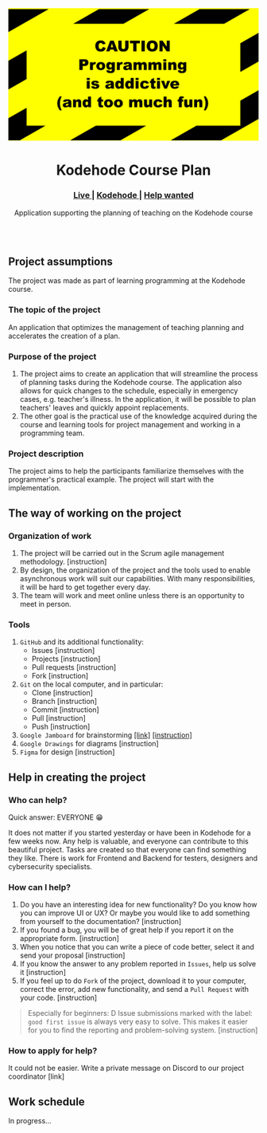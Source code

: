 <div align="center">
<img src="docs/img/readme/banner.svg" alt="banner">
<h1>Kodehode Course Plan</h1>
  <h3>
    <a href="https://chriskodehub.github.io/kodehode-course-plan/">
      Live
    </a>
    <span> | </span>
    <a href="https://jobloop.no/kodehode-modellen">
      Kodehode
    </a>
   <span> | </span>
    <a href="https://github.com/chriskodehub/kodehode-course-plan/issues?q=is%3Aissue+is%3Aopen+label%3A%22help+wanted%22">
      Help wanted
    </a>
  </h3>
   <p>Application supporting the planning of teaching on the Kodehode course</p>
</div>
<br>
<br>

## Project assumptions

The project was made as part of learning programming at the Kodehode course.

### The topic of the project

An application that optimizes the management of teaching planning and accelerates the creation of a plan.

### Purpose of the project

1. The project aims to create an application that will streamline the process of planning tasks during the Kodehode
   course. The application also allows for quick changes to the schedule, especially in emergency cases, e.g. teacher's
   illness. In the application, it will be possible to plan teachers' leaves and quickly appoint replacements.
2. The other goal is the practical use of the knowledge acquired during the course and learning tools for project
   management and working in a programming team.

### Project description

The project aims to help the participants familiarize themselves with the programmer's practical example. The project
will start with the implementation.

## The way of working on the project

### Organization of work

1. The project will be carried out in the Scrum agile management methodology. [instruction]
2. By design, the organization of the project and the tools used to enable asynchronous work will suit our capabilities.
   With many responsibilities, it will be hard to get together every day.
3. The team will work and meet online unless there is an opportunity to meet in person.

### Tools

1. `GitHub` and its additional functionality:
    - Issues [instruction]
    - Projects [instruction]
    - Pull requests [instruction]
    - Fork [instruction]
2. `Git` on the local computer, and in particular:
    - Clone [instruction]
    - Branch [instruction]
    - Commit [instruction]
    - Pull [instruction]
    - Push [instruction]
3. `Google Jamboard` for
   brainstorming [[link]](https://jamboard.google.com/) [[instruction]](https://support.google.com/jamboard/?hl=en#topic=7383643)
4. `Google Drawings` for diagrams [instruction]
5. `Figma` for design [instruction]

## Help in creating the project

### Who can help?

Quick answer: EVERYONE 😁

It does not matter if you started yesterday or have been in Kodehode for a few weeks now. Any help is valuable, and
everyone can contribute to this beautiful project. Tasks are created so that everyone can find something they like.
There is work for Frontend and Backend for testers, designers and cybersecurity specialists.

### How can I help?

1. Do you have an interesting idea for new functionality? Do you know how you can improve UI or UX? Or maybe you would
   like to add something from yourself to the documentation? [instruction]
2. If you found a bug, you will be of great help if you report it on the appropriate form. [instruction]
3. When you notice that you can write a piece of code better, select it and send your proposal [instruction]
4. If you know the answer to any problem reported in `Issues`, help us solve it [instruction]
5. If you feel up to do `Fork` of the project, download it to your computer, correct the error, add new functionality,
   and send a `Pull Request` with your code. [instruction]

> Especially for beginners: D Issue submissions marked with the label: `good first issue` is always very easy to solve.
> This makes it easier for you to find the reporting and problem-solving system. [instruction]

### How to apply for help?

It could not be easier. Write a private message on Discord to our project coordinator [link]

## Work schedule

In progress...